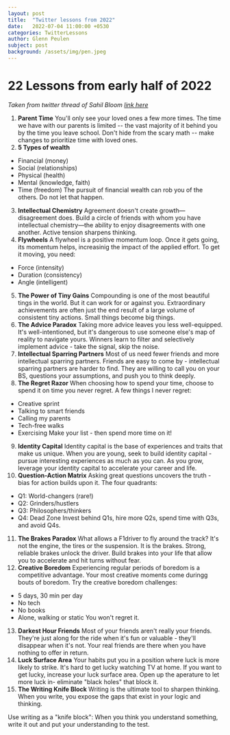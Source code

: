 ```yaml
---
layout: post
title:  "Twitter lessons from 2022"
date:   2022-07-04 11:00:00 +0530
categories: TwitterLessons
author: Glenn Peulen
subject: post
background: /assets/img/pen.jpeg
---
```


# 22 Lessons from early half of 2022
 *Taken from twitter thread of Sahil Bloom [link here](https://twitter.com/SahilBloom/status/1543229640155725826)*


 1. **Parent Time** You'll only see your loved ones a few more times. The time we have with our parents is limited -- the vast majority of it behind you by the time you leave school. Don't hide from the scary math -- make changes to prioritize time with loved ones.
 2. **5 Types of wealth**
   - Financial (money)
   - Social (relationships)
   - Physical (health)
   - Mental (knowledge, faith)
   - Time (freedom)
   The pursuit of financial wealth can rob you of the others. Do not let that happen.
 3. **Intellectual Chemistry**
 Agreement doesn't create growth—disagreement does. Build a circle of friends with whom you have intellectual chemistry—the ability to enjoy disagreements with one another. Active tension sharpens thinking.
 4. **Flywheels** 
 A flywheel is a positive momentum loop. Once it gets going, its momentum helps, increasinig the impact of the applied effort. To get it moving, you need:
   - Force (intensity)
   - Duration (consistency)
   - Angle (intelligent)
 5. **The Power of Tiny Gains** 
 Compounding is one of the most beautiful tings in the world. But it can work for or against you. Extraordinary achievements are often just the end result of a large volume of consistent tiny actions. Small things become big things.
 6. **The Advice Paradox** 
 Taking more advice leaves you less well-equipped. It's well-intentioned, but it's dangerous to use someone else's map of reality to navigate yours. Winners learn to filter and selectively implement advice - take the signal, skip the noise. 
 7. **Intellectual Sparring Partners**
 Most of us need fewer friends and more intellectual sparring partners. Friends are easy to come by - intellectual sparring partners are harder to find. They are willing to call you on your BS, questions your assumptions, and push you to think deeply.
 8. **The Regret Razor**
 When choosing how to spend your time, choose to spend it on time you never regret. A few things I never regret: 
  - Creative sprint
  - Talking to smart friends
  - Calling my parents
  - Tech-free walks
  - Exercising
  Make your list - then spend more time on it!
 9. **Identity Capital**
 Identity capital is the base of experiences and traits that make us unique. When you are young, seek to build identity capital - pursue interesting experiences as much as you can. As you grow, leverage your identity capital to accelerate your career and life. 
 10. **Question-Action Matrix**
 Asking great questions uncovers the truth - bias for action builds upon it. The four quadrants:
  - Q1: World-changers (rare!)
  - Q2: Grinders/hustlers
  - Q3: Philosophers/thinkers
  - Q4: Dead Zone
 Invest behind Q1s, hire more Q2s, spend time with Q3s, and avoid Q4s.
 11. **The Brakes Paradox**
 What allows a F1driver to fly around the track?
 It's not the engine, the tires or the suspension. It is the brakes. Strong, reliable brakes unlock the driver. Build brakes into your life that allow you to accelerate and hit turns without fear.
 12. **Creative Boredom**
 Experiencing regular periods of boredom is a competitive advantage. Your most creative moments come duringg bouts of boredom. Try the creative boredom challenges:
  - 5 days, 30 min per day
  - No tech
  - No books
  - Alone, walking or static
 You won't regret it.
 13. **Darkest Hour Friends**
 Most of your friends aren't really your friends. They're just along for the ride when it's fun or valuable - they'll disappear when it's not. Your real friends are there when you have nothing to offer in return. 
 14. **Luck Surface Area**
 Your habits put you in a position where luck is more likely to strike. It's hard to get lucky watching TV at home. If you want to get lucky, increase your luck surface area. Open up the aperature to let more luck in- eliminate "black holes" that block it.
 15. **The Writing Knife Block**
 Writing is the ultimate tool to sharpen thinking. When you write, you expose the gaps that exist in your logic and thinking. 

 Use writing as a "knife block":
 When you think you understand something, write it out and put your understanding to the test.